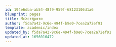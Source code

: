 ```yaml
---
id: 194e6dba-ab54-48f9-959f-68123106d1a6
blueprint: pages
title: Μελετήματα
author: f5da7a42-9c6e-494f-b9e0-7cea2a72ef91
template: academic/index
updated_by: f5da7a42-9c6e-494f-b9e0-7cea2a72ef91
updated_at: 1656016472
---
```

